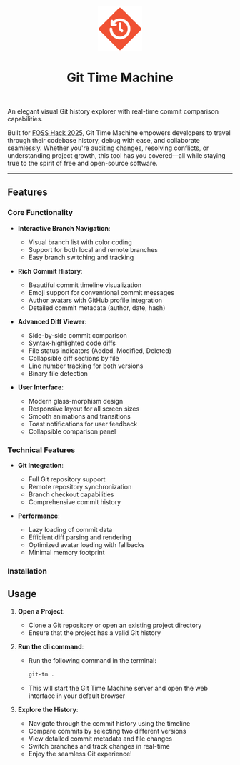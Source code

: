 <div align="center">
  <img src="https://raw.githubusercontent.com/vHackBots/Git-Time-Machine/refs/heads/main/src/public/images/logo.svg" width="100" height="100">

  <h1>Git Time Machine</h1>

  <br/>
</div>

An elegant visual Git history explorer with real-time commit comparison capabilities.

Built for [FOSS Hack 2025](https://fossunited.org/fosshack/2025), Git Time Machine empowers developers to travel through their codebase history, debug with ease, and collaborate seamlessly. Whether you're auditing changes, resolving conflicts, or understanding project growth, this tool has you covered—all while staying true to the spirit of free and open-source software.

---
## Features

### Core Functionality

- **Interactive Branch Navigation**: 
  - Visual branch list with color coding
  - Support for both local and remote branches
  - Easy branch switching and tracking

- **Rich Commit History**: 
  - Beautiful commit timeline visualization
  - Emoji support for conventional commit messages
  - Author avatars with GitHub profile integration
  - Detailed commit metadata (author, date, hash)

- **Advanced Diff Viewer**:
  - Side-by-side commit comparison
  - Syntax-highlighted code diffs
  - File status indicators (Added, Modified, Deleted)
  - Collapsible diff sections by file
  - Line number tracking for both versions
  - Binary file detection

- **User Interface**:
  - Modern glass-morphism design
  - Responsive layout for all screen sizes
  - Smooth animations and transitions
  - Toast notifications for user feedback
  - Collapsible comparison panel

### Technical Features

- **Git Integration**:
  - Full Git repository support
  - Remote repository synchronization
  - Branch checkout capabilities
  - Comprehensive commit history

- **Performance**:
  - Lazy loading of commit data
  - Efficient diff parsing and rendering
  - Optimized avatar loading with fallbacks
  - Minimal memory footprint

### Installation

<!-- to be done -->

## Usage

1. **Open a Project**: 
   - Clone a Git repository or open an existing project directory
   - Ensure that the project has a valid Git history

2. **Run the cli command**:
   - Run the following command in the terminal:
     ```bash
     git-tm .
     ```
    - This will start the Git Time Machine server and open the web interface in your default browser

3. **Explore the History**: 
   - Navigate through the commit history using the timeline
   - Compare commits by selecting two different versions
   - View detailed commit metadata and file changes
   - Switch branches and track changes in real-time
   - Enjoy the seamless Git experience!
